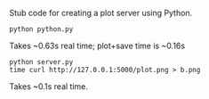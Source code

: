 Stub code for creating a plot server using Python.

```
python python.py
```
Takes ~0.63s real time; plot+save time is ~0.16s

```
python server.py
time curl http://127.0.0.1:5000/plot.png > b.png
```
Takes ~0.1s real time.
